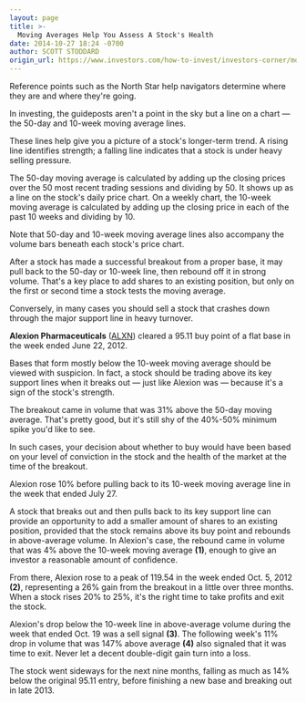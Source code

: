 ```yaml
---
layout: page
title: >-
  Moving Averages Help You Assess A Stock's Health
date: 2014-10-27 18:24 -0700
author: SCOTT STODDARD
origin_url: https://www.investors.com/how-to-invest/investors-corner/moving-averages-a-key-reference-for-investors/
---
```


Reference points such as the North Star help navigators determine where they are and where they're going.

In investing, the guideposts aren't a point in the sky but a line on a chart — the 50-day and 10-week moving average lines.

These lines help give you a picture of a stock's longer-term trend. A rising line identifies strength; a falling line indicates that a stock is under heavy selling pressure.

The 50-day moving average is calculated by adding up the closing prices over the 50 most recent trading sessions and dividing by 50. It shows up as a line on the stock's daily price chart. On a weekly chart, the 10-week moving average is calculated by adding up the closing price in each of the past 10 weeks and dividing by 10.

Note that 50-day and 10-week moving average lines also accompany the volume bars beneath each stock's price chart.

After a stock has made a successful breakout from a proper base, it may pull back to the 50-day or 10-week line, then rebound off it in strong volume. That's a key place to add shares to an existing position, but only on the first or second time a stock tests the moving average.

Conversely, in many cases you should sell a stock that crashes down through the major support line in heavy turnover.

**Alexion Pharmaceuticals** ([ALXN](https://research.investors.com/quote.aspx?symbol=ALXN)) cleared a 95.11 buy point of a flat base in the week ended June 22, 2012.

Bases that form mostly below the 10-week moving average should be viewed with suspicion. In fact, a stock should be trading above its key support lines when it breaks out — just like Alexion was — because it's a sign of the stock's strength.

The breakout came in volume that was 31% above the 50-day moving average. That's pretty good, but it's still shy of the 40%-50% minimum spike you'd like to see.

In such cases, your decision about whether to buy would have been based on your level of conviction in the stock and the health of the market at the time of the breakout.

Alexion rose 10% before pulling back to its 10-week moving average line in the week that ended July 27.

A stock that breaks out and then pulls back to its key support line can provide an opportunity to add a smaller amount of shares to an existing position, provided that the stock remains above its buy point and rebounds in above-average volume. In Alexion's case, the rebound came in volume that was 4% above the 10-week moving average **(1)**, enough to give an investor a reasonable amount of confidence.

From there, Alexion rose to a peak of 119.54 in the week ended Oct. 5, 2012 **(2)**, representing a 26% gain from the breakout in a little over three months. When a stock rises 20% to 25%, it's the right time to take profits and exit the stock.

Alexion's drop below the 10-week line in above-average volume during the week that ended Oct. 19 was a sell signal **(3)**. The following week's 11% drop in volume that was 147% above average **(4)** also signaled that it was time to exit. Never let a decent double-digit gain turn into a loss.

The stock went sideways for the next nine months, falling as much as 14% below the original 95.11 entry, before finishing a new base and breaking out in late 2013.
